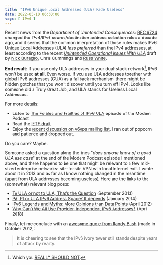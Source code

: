 ```yaml
---
title: "IPv6 Unique Local Addresses (ULA) Made Useless"
date: 2022-05-10 06:30:00
tags: [ IPv6 ]
---
```

Recent news from the *Department of Unintended Consequences*: [RFC 6724](https://datatracker.ietf.org/doc/html/rfc6724) changed the IPv4/IPv6 source/destination address selection rules a decade ago, and it seems that the common interpretation of those rules makes IPv6 Unique Local Addresses (ULA) *less preferred* than the IPv4 addresses, at least according to the recent *[Unintended Operational Issues With ULA](https://datatracker.ietf.org/doc/html/draft-buraglio-v6ops-ula-02)* draft by [Nick Buraglio](https://www.ipspace.net/Expert:Nick_Buraglio), Chris Cummings and [Russ White](https://www.ipspace.net/Author:Russ_White).

**End result**: If you use only ULA addresses in your dual-stack network[^NOULA], IPv6 won't be used **at all**. Even worse, if you use ULA addresses together with global IPv6 addresses (GUA) as a fallback mechanism, there might be hidden gotchas that you won't discover until you turn off IPv4. Looks like someone did a Truly Great Job, and ULA stands for Useless Local Addresses.
<!--more-->
[^NOULA]: Which you [REALLY SHOULD NOT](https://datatracker.ietf.org/doc/html/rfc6919#section-3).

For more details:

* Listen to [The Foibles and Frailties of IPv6 ULA](https://www.modem.show/post/s02e03/) episode of the Modem Podcast
* Read the [IETF draft](https://www.ietf.org/id/draft-buraglio-v6ops-ula-01.html)
* Enjoy the [recent discussion on v6ops mailing list](https://mailarchive.ietf.org/arch/msg/v6ops/7-SuigPyP0R-C6ZChm4-EOERBIQ/). I ran out of popcorn and patience and dropped out.

Do you care? Maybe. 

Someone asked a question along the lines "_does anyone know of a good ULA use case_" at the end of the Modem Podcast episode I mentioned above, and there happens to be one that might be relevant to a few mid-sized enterprise networks: site-to-site VPN with local Internet exit. I wrote about it in 2013 and as far as I know nothing changed in the meantime (apart from ULA addresses becoming useless). Here are the links to the (somewhat) relevant blog posts:

* [To ULA or not to ULA, That’s the Question](https://blog.ipspace.net/2013/09/to-ula-or-not-to-ula-thats-question.html) (September 2013)
* [PA, PI or ULA IPv6 Address Space? It depends](https://blog.ipspace.net/2014/01/pa-pi-or-ula-ipv6-address-space-it.html) (January 2014)
* [IPv6 Legends and Myths: More Opinions than Data Points](https://blog.ipspace.net/2012/04/ipv6-legends-and-myths-more-opinions.html) (April 2012)
* [Why Can’t We All Use Provider-Independent IPv6 Addresses?](https://blog.ipspace.net/2018/04/why-cant-we-all-use-provider.html) (April 2018)

Finally, let me conclude with an [awesome quote from Randy Bush](https://mailarchive.ietf.org/arch/msg/v6ops/7AUm63uxoa6opso7DTqnwgIB9b0/) (made in October 2012):

> It is cheering to see that the IPv6 ivory tower still stands despite
years of attack by reality.
